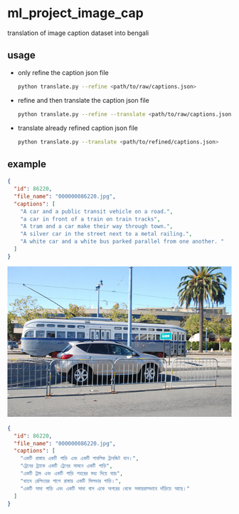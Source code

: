 # ml_project_image_cap

translation of image caption dataset into bengali

## usage

- only refine the caption json file

  ```bash
  python translate.py --refine <path/to/raw/captions.json>
  ```

- refine and then translate the caption json file

  ```bash
  python translate.py --refine --translate <path/to/raw/captions.json>
  ```

- translate already refined caption json file

  ```bash
  python translate.py --translate <path/to/refined/captions.json>
  ```

## example

```json
{
  "id": 86220,
  "file_name": "000000086220.jpg",
  "captions": [
    "A car and a public transit vehicle on a road.",
    "a car in front of a train on train tracks",
    "A tram and a car make their way through town.",
    "A silver car in the street next to a metal railing.",
    "A white car and a white bus parked parallel from one another. "
  ]
}
```

[![86220](assets/000000086220.jpg)](http://images.cocodataset.org/val2017/000000086220.jpg)

```json
{
  "id": 86220,
  "file_name": "000000086220.jpg",
  "captions": [
    "একটি রাস্তায় একটি গাড়ি এবং একটি পাবলিক ট্রানজিট যান।",
    "ট্রেনের ট্র্যাকে একটি ট্রেনের সামনে একটি গাড়ি",
    "একটি ট্রাম এবং একটি গাড়ি শহরের মধ্য দিয়ে যায়৷",
    "ধাতব রেলিংয়ের পাশে রাস্তায় একটি সিলভার গাড়ি।",
    "একটি সাদা গাড়ি এবং একটি সাদা বাস একে অপরের থেকে সমান্তরালভাবে দাঁড়িয়ে আছে।"
  ]
}
```
